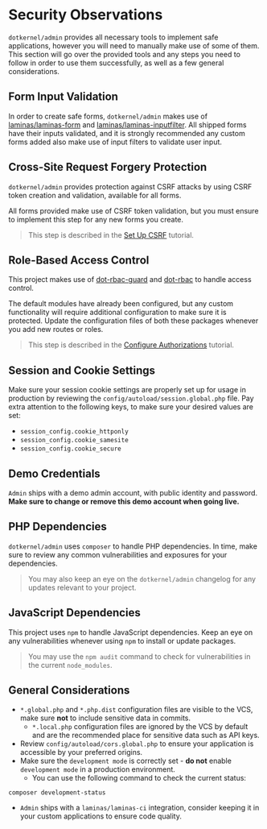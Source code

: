 # Security Observations

`dotkernel/admin` provides all necessary tools to implement safe applications, however you will need to manually make use of some of them.
This section will go over the provided tools and any steps you need to follow in order to use them successfully, as well as a few general considerations.

## Form Input Validation

In order to create safe forms, `dotkernel/admin` makes use of [laminas/laminas-form](https://github.com/laminas/laminas-form) and [laminas/laminas-inputfilter](https://github.com/laminas/laminas-inputfilter).
All shipped forms have their inputs validated, and it is strongly recommended any custom forms added also make use of input filters to validate user input.

## Cross-Site Request Forgery Protection

`dotkernel/admin` provides protection against CSRF attacks by using CSRF token creation and validation, available for all forms.

All forms provided make use of CSRF token validation, but you must ensure to implement this step for any new forms you create.

> This step is described in the [Set Up CSRF](../how-to/csrf.md) tutorial.

## Role-Based Access Control

This project makes use of [dot-rbac-guard](https://github.com/dotkernel/dot-rbac-guard) and [dot-rbac](https://github.com/dotkernel/dot-rbac) to handle access control.

The default modules have already been configured, but any custom functionality will require additional configuration to make sure it is protected.
Update the configuration files of both these packages whenever you add new routes or roles.

> This step is described in the [Configure Authorizations](../how-to/authorization.md) tutorial.

## Session and Cookie Settings

Make sure your session cookie settings are properly set up for usage in production by reviewing the `config/autoload/session.global.php` file.
Pay extra attention to the following keys, to make sure your desired values are set:

- `session_config.cookie_httponly`
- `session_config.cookie_samesite`
- `session_config.cookie_secure`

## Demo Credentials

`Admin` ships with a demo admin account, with public identity and password.
**Make sure to change or remove this demo account when going live.**

## PHP Dependencies

`dotkernel/admin` uses `composer` to handle PHP dependencies.
In time, make sure to review any common vulnerabilities and exposures for your dependencies.

> You may also keep an eye on the `dotkernel/admin` changelog for any updates relevant to your project.

## JavaScript Dependencies

This project uses `npm` to handle JavaScript dependencies.
Keep an eye on any vulnerabilities whenever using `npm` to install or update packages.

> You may use the `npm audit` command to check for vulnerabilities in the current `node_modules`.

## General Considerations

- `*.global.php` and `*.php.dist` configuration files are visible to the VCS, make sure **not** to include sensitive data in commits.
    - `*.local.php` configuration files are ignored by the VCS by default and are the recommended place for sensitive data such as API keys.
- Review `config/autoload/cors.global.php` to ensure your application is accessible by your preferred origins.
- Make sure the `development mode` is correctly set - **do not** enable `development mode` in a production environment.
    - You can use the following command to check the current status:

```shell
composer development-status
```

- `Admin` ships with a `laminas/laminas-ci` integration, consider keeping it in your custom applications to ensure code quality.
